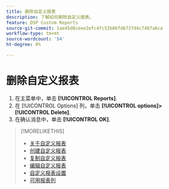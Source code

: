 ```yaml
---
title: 删除自定义报表
description: 了解如何删除自定义报表。
feature: DSP Custom Reports
source-git-commit: 1ae45d0ceee2efc4fc52b86fd6737d4c7467a6ca
workflow-type: tm+mt
source-wordcount: '54'
ht-degree: 0%

---
```



# 删除自定义报表

1. 在主菜单中，单击 **[!UICONTROL Reports]**.
1. 在 [!UICONTROL Options] 列，单击 **[!UICONTROL options]>[!UICONTROL Delete]**.
1. 在确认消息中，单击 **[!UICONTROL OK]**.

>[!MORELIKETHIS]
>
>* [关于自定义报表](/help/dsp/reports/report-about.md)
>* [创建自定义报表](/help/dsp/reports/report-create.md)
>* [复制自定义报表](/help/dsp/reports/report-copy.md)
>* [编辑自定义报表](/help/dsp/reports/report-edit.md)
>* [自定义报表设置](/help/dsp/reports/report-settings.md)
>* [可用报表列](/help/dsp/reports/report-columns.md)

